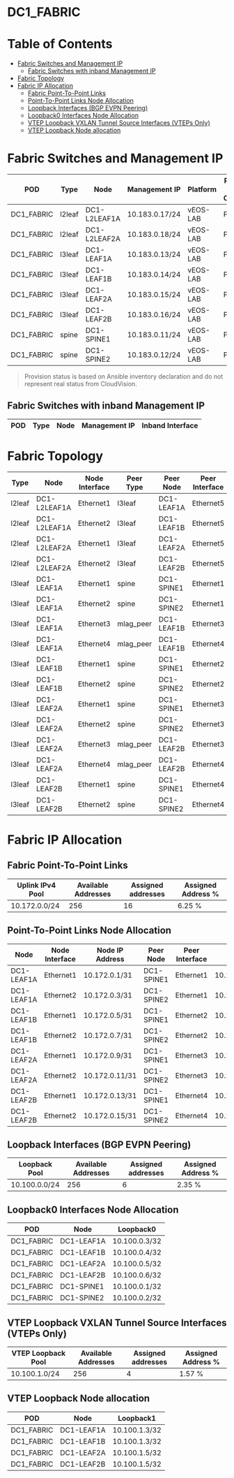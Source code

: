# DC1_FABRIC

# Table of Contents

- [Fabric Switches and Management IP](#fabric-switches-and-management-ip)
  - [Fabric Switches with inband Management IP](#fabric-switches-with-inband-management-ip)
- [Fabric Topology](#fabric-topology)
- [Fabric IP Allocation](#fabric-ip-allocation)
  - [Fabric Point-To-Point Links](#fabric-point-to-point-links)
  - [Point-To-Point Links Node Allocation](#point-to-point-links-node-allocation)
  - [Loopback Interfaces (BGP EVPN Peering)](#loopback-interfaces-bgp-evpn-peering)
  - [Loopback0 Interfaces Node Allocation](#loopback0-interfaces-node-allocation)
  - [VTEP Loopback VXLAN Tunnel Source Interfaces (VTEPs Only)](#vtep-loopback-vxlan-tunnel-source-interfaces-vteps-only)
  - [VTEP Loopback Node allocation](#vtep-loopback-node-allocation)

# Fabric Switches and Management IP

| POD | Type | Node | Management IP | Platform | Provisioned in CloudVision |
| --- | ---- | ---- | ------------- | -------- | -------------------------- |
| DC1_FABRIC | l2leaf | DC1-L2LEAF1A | 10.183.0.17/24 | vEOS-LAB | Provisioned |
| DC1_FABRIC | l2leaf | DC1-L2LEAF2A | 10.183.0.18/24 | vEOS-LAB | Provisioned |
| DC1_FABRIC | l3leaf | DC1-LEAF1A | 10.183.0.13/24 | vEOS-LAB | Provisioned |
| DC1_FABRIC | l3leaf | DC1-LEAF1B | 10.183.0.14/24 | vEOS-LAB | Provisioned |
| DC1_FABRIC | l3leaf | DC1-LEAF2A | 10.183.0.15/24 | vEOS-LAB | Provisioned |
| DC1_FABRIC | l3leaf | DC1-LEAF2B | 10.183.0.16/24 | vEOS-LAB | Provisioned |
| DC1_FABRIC | spine | DC1-SPINE1 | 10.183.0.11/24 | vEOS-LAB | Provisioned |
| DC1_FABRIC | spine | DC1-SPINE2 | 10.183.0.12/24 | vEOS-LAB | Provisioned |

> Provision status is based on Ansible inventory declaration and do not represent real status from CloudVision.

## Fabric Switches with inband Management IP
| POD | Type | Node | Management IP | Inband Interface |
| --- | ---- | ---- | ------------- | ---------------- |

# Fabric Topology

| Type | Node | Node Interface | Peer Type | Peer Node | Peer Interface |
| ---- | ---- | -------------- | --------- | ----------| -------------- |
| l2leaf | DC1-L2LEAF1A | Ethernet1 | l3leaf | DC1-LEAF1A | Ethernet5 |
| l2leaf | DC1-L2LEAF1A | Ethernet2 | l3leaf | DC1-LEAF1B | Ethernet5 |
| l2leaf | DC1-L2LEAF2A | Ethernet1 | l3leaf | DC1-LEAF2A | Ethernet5 |
| l2leaf | DC1-L2LEAF2A | Ethernet2 | l3leaf | DC1-LEAF2B | Ethernet5 |
| l3leaf | DC1-LEAF1A | Ethernet1 | spine | DC1-SPINE1 | Ethernet1 |
| l3leaf | DC1-LEAF1A | Ethernet2 | spine | DC1-SPINE2 | Ethernet1 |
| l3leaf | DC1-LEAF1A | Ethernet3 | mlag_peer | DC1-LEAF1B | Ethernet3 |
| l3leaf | DC1-LEAF1A | Ethernet4 | mlag_peer | DC1-LEAF1B | Ethernet4 |
| l3leaf | DC1-LEAF1B | Ethernet1 | spine | DC1-SPINE1 | Ethernet2 |
| l3leaf | DC1-LEAF1B | Ethernet2 | spine | DC1-SPINE2 | Ethernet2 |
| l3leaf | DC1-LEAF2A | Ethernet1 | spine | DC1-SPINE1 | Ethernet3 |
| l3leaf | DC1-LEAF2A | Ethernet2 | spine | DC1-SPINE2 | Ethernet3 |
| l3leaf | DC1-LEAF2A | Ethernet3 | mlag_peer | DC1-LEAF2B | Ethernet3 |
| l3leaf | DC1-LEAF2A | Ethernet4 | mlag_peer | DC1-LEAF2B | Ethernet4 |
| l3leaf | DC1-LEAF2B | Ethernet1 | spine | DC1-SPINE1 | Ethernet4 |
| l3leaf | DC1-LEAF2B | Ethernet2 | spine | DC1-SPINE2 | Ethernet4 |

# Fabric IP Allocation

## Fabric Point-To-Point Links

| Uplink IPv4 Pool | Available Addresses | Assigned addresses | Assigned Address % |
| ---------------- | ------------------- | ------------------ | ------------------ |
| 10.172.0.0/24 | 256 | 16 | 6.25 % |

## Point-To-Point Links Node Allocation

| Node | Node Interface | Node IP Address | Peer Node | Peer Interface | Peer IP Address |
| ---- | -------------- | --------------- | --------- | -------------- | --------------- |
| DC1-LEAF1A | Ethernet1 | 10.172.0.1/31 | DC1-SPINE1 | Ethernet1 | 10.172.0.0/31 |
| DC1-LEAF1A | Ethernet2 | 10.172.0.3/31 | DC1-SPINE2 | Ethernet1 | 10.172.0.2/31 |
| DC1-LEAF1B | Ethernet1 | 10.172.0.5/31 | DC1-SPINE1 | Ethernet2 | 10.172.0.4/31 |
| DC1-LEAF1B | Ethernet2 | 10.172.0.7/31 | DC1-SPINE2 | Ethernet2 | 10.172.0.6/31 |
| DC1-LEAF2A | Ethernet1 | 10.172.0.9/31 | DC1-SPINE1 | Ethernet3 | 10.172.0.8/31 |
| DC1-LEAF2A | Ethernet2 | 10.172.0.11/31 | DC1-SPINE2 | Ethernet3 | 10.172.0.10/31 |
| DC1-LEAF2B | Ethernet1 | 10.172.0.13/31 | DC1-SPINE1 | Ethernet4 | 10.172.0.12/31 |
| DC1-LEAF2B | Ethernet2 | 10.172.0.15/31 | DC1-SPINE2 | Ethernet4 | 10.172.0.14/31 |

## Loopback Interfaces (BGP EVPN Peering)

| Loopback Pool | Available Addresses | Assigned addresses | Assigned Address % |
| ------------- | ------------------- | ------------------ | ------------------ |
| 10.100.0.0/24 | 256 | 6 | 2.35 % |

## Loopback0 Interfaces Node Allocation

| POD | Node | Loopback0 |
| --- | ---- | --------- |
| DC1_FABRIC | DC1-LEAF1A | 10.100.0.3/32 |
| DC1_FABRIC | DC1-LEAF1B | 10.100.0.4/32 |
| DC1_FABRIC | DC1-LEAF2A | 10.100.0.5/32 |
| DC1_FABRIC | DC1-LEAF2B | 10.100.0.6/32 |
| DC1_FABRIC | DC1-SPINE1 | 10.100.0.1/32 |
| DC1_FABRIC | DC1-SPINE2 | 10.100.0.2/32 |

## VTEP Loopback VXLAN Tunnel Source Interfaces (VTEPs Only)

| VTEP Loopback Pool | Available Addresses | Assigned addresses | Assigned Address % |
| --------------------- | ------------------- | ------------------ | ------------------ |
| 10.100.1.0/24 | 256 | 4 | 1.57 % |

## VTEP Loopback Node allocation

| POD | Node | Loopback1 |
| --- | ---- | --------- |
| DC1_FABRIC | DC1-LEAF1A | 10.100.1.3/32 |
| DC1_FABRIC | DC1-LEAF1B | 10.100.1.3/32 |
| DC1_FABRIC | DC1-LEAF2A | 10.100.1.5/32 |
| DC1_FABRIC | DC1-LEAF2B | 10.100.1.5/32 |
